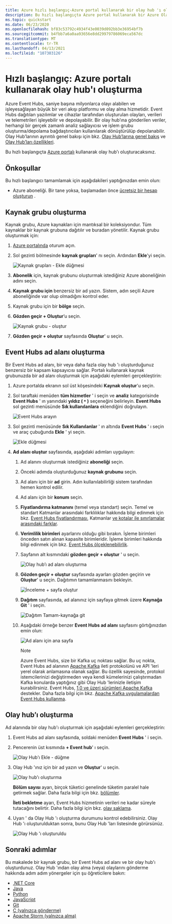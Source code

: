 ```yaml
---
title: Azure hızlı başlangıç-Azure portal kullanarak bir olay hub 'ı oluşturma
description: Bu hızlı başlangıçta Azure portal kullanarak bir Azure Olay Hub 'ı oluşturmayı öğreneceksiniz.
ms.topic: quickstart
ms.date: 06/23/2020
ms.openlocfilehash: bf83c53792c4934f43e0039d092bb3e36954bf7b
ms.sourcegitcommit: b4fbb7a6a0aa93656e8dd29979786069eca567dc
ms.translationtype: MT
ms.contentlocale: tr-TR
ms.lasthandoff: 04/13/2021
ms.locfileid: "107303126"
---
```

# <a name="quickstart-create-an-event-hub-using-azure-portal"></a>Hızlı başlangıç: Azure portalı kullanarak olay hub'ı oluşturma
Azure Event Hubs, saniye başına milyonlarca olayı alabilen ve işleyesağlayan büyük bir veri akışı platformu ve olay alma hizmetidir. Event Hubs dağıtılan yazılımlar ve cihazlar tarafından oluşturulan olayları, verileri ve telemetrileri işleyebilir ve depolayabilir. Bir olay hub’ına gönderilen veriler, herhangi bir gerçek zamanlı analiz sağlayıcısı ve işlem grubu oluşturma/depolama bağdaştırıcıları kullanılarak dönüştürülüp depolanabilir. Olay Hub’larının ayrıntılı genel bakışı için bkz. [Olay Hub’larına genel bakış](event-hubs-about.md) ve [Olay Hub’ları özellikleri](event-hubs-features.md).

Bu hızlı başlangıçta [Azure portalı](https://portal.azure.com) kullanarak olay hub'ı oluşturacaksınız.

## <a name="prerequisites"></a>Önkoşullar

Bu hızlı başlangıcı tamamlamak için aşağıdakileri yaptığınızdan emin olun:

- Azure aboneliği. Bir tane yoksa, başlamadan önce [ücretsiz bir hesap oluşturun](https://azure.microsoft.com/free/) .

## <a name="create-a-resource-group"></a>Kaynak grubu oluşturma

Kaynak grubu, Azure kaynakları için mantıksal bir koleksiyondur. Tüm kaynaklar bir kaynak grubuna dağıtılır ve buradan yönetilir. Kaynak grubu oluşturmak için:

1. [Azure portalında](https://portal.azure.com) oturum açın.
1. Sol gezinti bölmesinde **kaynak grupları**' nı seçin. Ardından **Ekle**'yi seçin.

   ![Kaynak grupları - Ekle düğmesi](./media/event-hubs-quickstart-portal/resource-groups1.png)

1. **Abonelik** için, kaynak grubunu oluşturmak istediğiniz Azure aboneliğinin adını seçin.
1. **Kaynak grubu için** benzersiz bir ad yazın. Sistem, adın seçili Azure aboneliğinde var olup olmadığını kontrol eder.
1. Kaynak grubu için bir **bölge** seçin.
1. **Gözden geçir + Oluştur**’u seçin.

   ![Kaynak grubu - oluştur](./media/event-hubs-quickstart-portal/resource-groups2.png)
1. **Gözden geçir + oluştur** sayfasında **Oluştur**' u seçin. 

## <a name="create-an-event-hubs-namespace"></a>Event Hubs ad alanı oluşturma

Bir Event Hubs ad alanı, bir veya daha fazla olay hub 'ı oluşturduğunuz benzersiz bir kapsam kapsayıcısı sağlar. Portalı kullanarak kaynak grubunuzda bir ad alanı oluşturmak için aşağıdaki eylemleri gerçekleştirin:

1. Azure portalda ekranın sol üst köşesindeki **Kaynak oluştur**'u seçin.
1. Sol taraftaki menüden **tüm hizmetler** ' i seçin ve **analiz** kategorisinde **Event Hubs** ' ın yanındaki **yıldız ( `*` )** seçeneğini belirleyin. **Event Hubs** sol gezinti menüsünde **Sık kullanılanlara** eklendiğini doğrulayın. 
    
   ![Event Hubs arayın](./media/event-hubs-quickstart-portal/select-event-hubs-menu.png)
1. Sol gezinti menüsünde **Sık Kullanılanlar** ' ın altında **Event Hubs** ' ı seçin ve araç çubuğunda **Ekle** ' yi seçin.

   ![Ekle düğmesi](./media/event-hubs-quickstart-portal/event-hubs-add-toolbar.png)
1. **Ad alanı oluştur** sayfasında, aşağıdaki adımları uygulayın:  
   1. Ad alanını oluşturmak istediğiniz **aboneliği** seçin.  
   1. Önceki adımda oluşturduğunuz **kaynak grubunu** seçin.   
   1. Ad alanı için bir **ad** girin. Adın kullanılabilirliği sistem tarafından hemen kontrol edilir.  
   1. Ad alanı için bir **konum** seçin.
   1. **Fiyatlandırma katmanını** (temel veya standart) seçin. Temel ve standart Katmanlar arasındaki farklılıklar hakkında bilgi edinmek için bkz. [Event Hubs fiyatlandırması](https://azure.microsoft.com/pricing/details/event-hubs/), Katmanlar [ve kotalar ile sınırlamalar](event-hubs-quotas.md) [arasındaki farklar](event-hubs-faq.yml#what-is-the-difference-between-event-hubs-basic-and-standard-tiers-). 
   1. **Verimlilik birimleri** ayarlarını olduğu gibi bırakın. İşleme birimleri önceden satın alınan kapasite birimleridir. İşleme birimleri hakkında bilgi edinmek için bkz. [Event Hubs ölçeklenebilirlik](event-hubs-scalability.md#throughput-units).  
   1. Sayfanın alt kısmındaki **gözden geçir + oluştur** ' u seçin.
      
      ![Olay hub’ı ad alanı oluşturma](./media/event-hubs-quickstart-portal/create-event-hub1.png)
   1. **Gözden geçir + oluştur** sayfasında ayarları gözden geçirin ve **Oluştur**' u seçin. Dağıtımın tamamlanmasını bekleyin. 
      
      ![İnceleme + sayfa oluştur](./media/event-hubs-quickstart-portal/review-create.png)
      
   1. **Dağıtım** sayfasında, ad alanınız için sayfaya gitmek üzere **Kaynağa Git** ' i seçin. 
      
      ![Dağıtım Tamam-kaynağa git](./media/event-hubs-quickstart-portal/deployment-complete.png)  
   1. Aşağıdaki örneğe benzer **Event Hubs ad alanı** sayfasını görtığınızdan emin olun:   
      
      ![Ad alanı için ana sayfa](./media/event-hubs-quickstart-portal/namespace-home-page.png)       

      > [!NOTE]
      > Azure Event Hubs, size bir Kafka uç noktası sağlar. Bu uç nokta, Event Hubs ad alanının [Apache Kafka](https://kafka.apache.org/intro) ileti protokolünü ve API 'leri yerel olarak anlamasına olanak sağlar. Bu özellik sayesinde, protokol istemcilerinizi değiştirmeden veya kendi kümelerinizi çalıştırmadan Kafka konularda yaptığınız gibi Olay Hub 'lerinizle iletişim kurabilirsiniz. Event Hubs, [1,0 ve üzeri sürümleri Apache Kafka](https://kafka.apache.org/10/documentation.html) destekler. Daha fazla bilgi için bkz. [Apache Kafka uygulamalardan Event Hubs kullanma](event-hubs-for-kafka-ecosystem-overview.md).
    
## <a name="create-an-event-hub"></a>Olay hub’ı oluşturma

Ad alanında bir olay hub'ı oluşturmak için aşağıdaki eylemleri gerçekleştirin:

1. Event Hubs ad alanı sayfasında, soldaki menüden **Event Hubs** ' i seçin.
1. Pencerenin üst kısmında **+ Event hub**' ı seçin.
   
    ![Olay Hub'ı Ekle - düğme](./media/event-hubs-quickstart-portal/create-event-hub4.png)
1. Olay Hub 'ınız için bir ad yazın ve **Oluştur**' u seçin.
   
    ![Olay hub'ı oluşturma](./media/event-hubs-quickstart-portal/create-event-hub5.png)

    **Bölüm sayısı** ayarı, birçok tüketici genelinde tüketim paralel hale getirmek sağlar. Daha fazla bilgi için bkz. [bölümler](event-hubs-scalability.md#partitions).

    **İleti bekletme** ayarı, Event Hubs hizmetinin verileri ne kadar süreyle tutacağını belirtir. Daha fazla bilgi için bkz. [olay saklama](event-hubs-features.md#event-retention).
1. Uyarı ' da Olay Hub 'ı oluşturma durumunu kontrol edebilirsiniz. Olay Hub 'ı oluşturulduktan sonra, bunu Olay Hub 'ları listesinde görürsünüz.

    ![Olay Hub 'ı oluşturuldu](./media/event-hubs-quickstart-portal/event-hub-created.png)
    
## <a name="next-steps"></a>Sonraki adımlar

Bu makalede bir kaynak grubu, bir Event Hubs ad alanı ve bir olay hub'ı oluşturdunuz. Olay Hub 'ından olay alma (veya) olaylarını gönderme hakkında adım adım yönergeler için şu öğreticilere bakın: 

- [.NET Core](event-hubs-dotnet-standard-getstarted-send.md)
- [Java](event-hubs-java-get-started-send.md)
- [Python](event-hubs-python-get-started-send.md)
- [JavaScript](event-hubs-node-get-started-send.md)
- [Git](event-hubs-go-get-started-send.md)
- [C (yalnızca gönderme)](event-hubs-c-getstarted-send.md)
- [Apache Storm (yalnızca alma)](event-hubs-storm-getstarted-receive.md)


[Azure portal]: https://portal.azure.com/
[3]: ./media/event-hubs-quickstart-portal/sender1.png
[4]: ./media/event-hubs-quickstart-portal/receiver1.png
